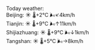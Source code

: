 Today weather:  
Beijing: ☀️ 🌡️+2°C 🌬️↙4km/h  
Tianjin: ☀️ 🌡️+9°C 🌬️↑11km/h  
Shijiazhuang: ☀️ 🌡️+9°C 🌬️↓1km/h  
Tangshan: ☀️ 🌡️+5°C 🌬️→8km/h  

